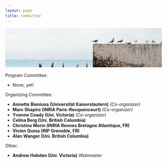 ```yaml
---
layout: page
title: Committee
---
```


![Gulls on a wall](/public/img/wall-gulls.jpg)

Program Committee:

* None, yet!

Organizing Committee:

* **Annette Bieniusa (Universität Kaiserslautern)** *(Co-organizer)*
* **Marc Shapiro (INRIA Paris-Rocquencourt)** *(Co-organizer)*
* **Yvonne Coady (Uni. Victoria)** *(Co-organizer)*
* **Celina Berg (Uni. British Columbia)**
* **Christine Morin (INRIA Rennes Bretagne Atlantique, FR)**
* **Vivien Quma (INP Grenoble, FR)**
* **Alan Wanger (Uni. British Columbia)**

Other:

* **Andrew Hobden (Uni. Victoria)** *Webmaster*

